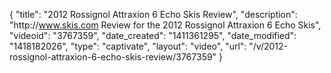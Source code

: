 {
    "title": "2012 Rossignol Attraxion 6 Echo Skis Review",
    "description": "http:\/\/www.skis.com Review for the 2012 Rossignol Attraxion 6 Echo Skis",
    "videoid": "3767359",
    "date_created": "1411361295",
    "date_modified": "1418182026",
    "type": "captivate",
    "layout": "video",
    "url": "\/v\/2012-rossignol-attraxion-6-echo-skis-review\/3767359"
}